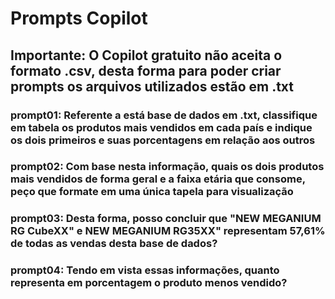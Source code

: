 # Prompts Copilot
## Importante: O Copilot gratuito não aceita o formato .csv, desta forma para poder criar prompts os arquivos utilizados estão em .txt

### prompt01: Referente a está base de dados em .txt, classifique em tabela os produtos mais vendidos em cada país e indique os dois primeiros e suas porcentagens em relação aos outros
### prompt02: Com base nesta informação, quais os dois produtos mais vendidos de forma geral e a faixa etária que consome, peço que formate em uma única tapela para visualização
### prompt03: Desta forma, posso concluir que "NEW MEGANIUM RG CubeXX" e NEW MEGANIUM RG35XX" representam 57,61% de todas as vendas desta base de dados?
### prompt04: Tendo em vista essas informações, quanto representa em porcentagem o produto menos vendido?
